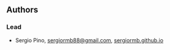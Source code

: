 ## Authors

### Lead

- Sergio Pino, sergiormb88@gmail.com, [sergiormb.github.io](https://sergiormb.github.io/)
